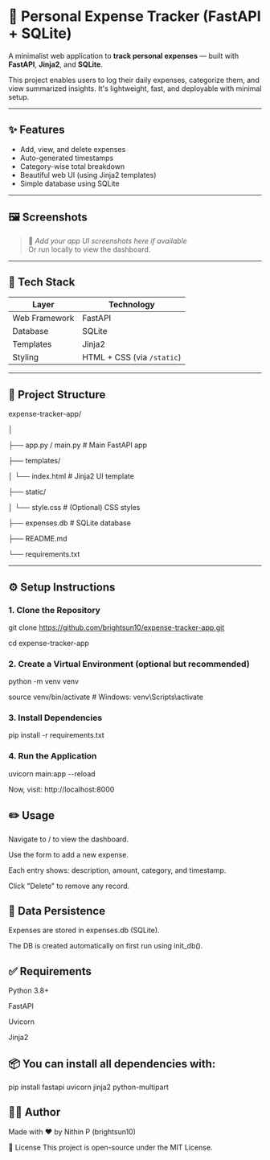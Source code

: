 # 💸 Personal Expense Tracker (FastAPI + SQLite)

A minimalist web application to **track personal expenses** — built with **FastAPI**, **Jinja2**, and **SQLite**.

This project enables users to log their daily expenses, categorize them, and view summarized insights. It's lightweight, fast, and deployable with minimal setup.

---

## ✨ Features

- Add, view, and delete expenses
- Auto-generated timestamps
- Category-wise total breakdown
- Beautiful web UI (using Jinja2 templates)
- Simple database using SQLite

---

## 🖼️ Screenshots

> 📸 _Add your app UI screenshots here if available_  
> Or run locally to view the dashboard.

---

## 🚀 Tech Stack

| Layer        | Technology     |
|--------------|----------------|
| Web Framework | FastAPI       |
| Database     | SQLite         |
| Templates    | Jinja2         |
| Styling      | HTML + CSS (via `/static`) |

---

## 📁 Project Structure

expense-tracker-app/

│

├── app.py / main.py # Main FastAPI app

├── templates/

│ └── index.html # Jinja2 UI template

├── static/

│ └── style.css # (Optional) CSS styles

├── expenses.db # SQLite database

├── README.md

└── requirements.txt

---

## ⚙️ Setup Instructions

### 1. Clone the Repository

git clone https://github.com/brightsun10/expense-tracker-app.git

cd expense-tracker-app

### 2. Create a Virtual Environment (optional but recommended)

python -m venv venv

source venv/bin/activate       # Windows: venv\Scripts\activate

### 3. Install Dependencies

pip install -r requirements.txt

### 4. Run the Application

uvicorn main:app --reload

Now, visit: http://localhost:8000

## ✏️ Usage
Navigate to / to view the dashboard.

Use the form to add a new expense.

Each entry shows: description, amount, category, and timestamp.

Click "Delete" to remove any record.

## 💾 Data Persistence

Expenses are stored in expenses.db (SQLite).

The DB is created automatically on first run using init_db().

## ✅ Requirements
Python 3.8+

FastAPI

Uvicorn

Jinja2

## 📦 You can install all dependencies with:

pip install fastapi uvicorn jinja2 python-multipart


## 🙋‍♂️ Author

Made with ❤️ by Nithin P (brightsun10)

📄 License
This project is open-source under the MIT License.
